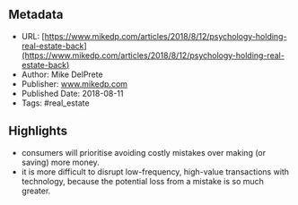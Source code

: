 ## Metadata
* URL: [https://www.mikedp.com/articles/2018/8/12/psychology-holding-real-estate-back](https://www.mikedp.com/articles/2018/8/12/psychology-holding-real-estate-back)
* Author: Mike DelPrete
* Publisher: www.mikedp.com
* Published Date: 2018-08-11
* Tags: #real_estate

## Highlights
* consumers will prioritise avoiding costly mistakes over making (or saving) more money.
* it is more difficult to disrupt low-frequency, high-value transactions with technology, because the potential loss from a mistake is so much greater.
